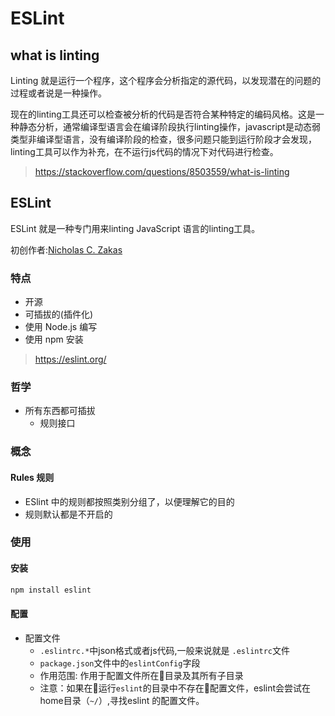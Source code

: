 ESLint
======

## what is linting
Linting 就是运行一个程序，这个程序会分析指定的源代码，以发现潜在的问题的过程或者说是一种操作。

现在的linting工具还可以检查被分析的代码是否符合某种特定的编码风格。这是一种静态分析，通常编译型语言会在编译阶段执行linting操作，javascript是动态弱类型非编译型语言，没有编译阶段的检查，很多问题只能到运行阶段才会发现，linting工具可以作为补充，在不运行js代码的情况下对代码进行检查。

> https://stackoverflow.com/questions/8503559/what-is-linting

## ESLint
ESLint 就是一种专门用来linting JavaScript 语言的linting工具。

初创作者:[Nicholas C. Zakas](http://nczonline.net/)

### 特点
+ 开源
+ 可插拔的(插件化)
+ 使用 Node.js 编写
+ 使用 npm 安装
> https://eslint.org/

### 哲学
+ 所有东西都可插拔
    - 规则接口 

### 概念

#### Rules 规则
+ ESlint 中的规则都按照类别分组了，以便理解它的目的
+ 规则默认都是不开启的

### 使用

#### 安装

``` bash
npm install eslint
```
#### 配置

+ 配置文件 
    - ```.eslintrc.*```中json格式或者js代码,一般来说就是 ```.eslintrc```文件
    - ```package.json```文件中的```eslintConfig```字段
    - 作用范围: 作用于配置文件所在目录及其所有子目录
    - 注意：如果在运行```eslint```的目录中不存在配置文件，eslint会尝试在home目录（```~/```）,寻找eslint 的配置文件。
